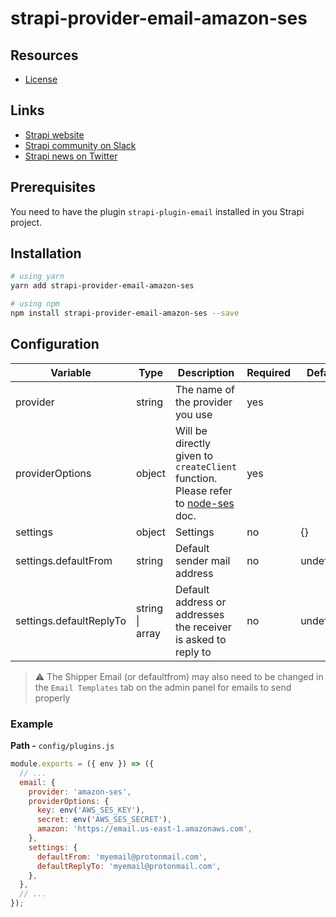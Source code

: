 # strapi-provider-email-amazon-ses

## Resources

- [License](LICENSE)

## Links

- [Strapi website](https://strapi.io/)
- [Strapi community on Slack](https://slack.strapi.io)
- [Strapi news on Twitter](https://twitter.com/strapijs)

## Prerequisites

You need to have the plugin `strapi-plugin-email` installed in you Strapi project.

## Installation

```bash
# using yarn
yarn add strapi-provider-email-amazon-ses

# using npm
npm install strapi-provider-email-amazon-ses --save
```

## Configuration

| Variable                | Type                    | Description                                                                                                                | Required | Default   |
| ----------------------- | ----------------------- | -------------------------------------------------------------------------------------------------------------------------- | -------- | --------- |
| provider                | string                  | The name of the provider you use                                                                                           | yes      |           |
| providerOptions         | object                  | Will be directly given to `createClient` function. Please refer to [node-ses](https://www.npmjs.com/package/node-ses) doc. | yes      |           |
| settings                | object                  | Settings                                                                                                                   | no       | {}        |
| settings.defaultFrom    | string                  | Default sender mail address                                                                                                | no       | undefined |
| settings.defaultReplyTo | string \| array<string> | Default address or addresses the receiver is asked to reply to                                                             | no       | undefined |

> :warning: The Shipper Email (or defaultfrom) may also need to be changed in the `Email Templates` tab on the admin panel for emails to send properly

### Example

**Path -** `config/plugins.js`

```js
module.exports = ({ env }) => ({
  // ...
  email: {
    provider: 'amazon-ses',
    providerOptions: {
      key: env('AWS_SES_KEY'),
      secret: env('AWS_SES_SECRET'),
      amazon: 'https://email.us-east-1.amazonaws.com',
    },
    settings: {
      defaultFrom: 'myemail@protonmail.com',
      defaultReplyTo: 'myemail@protonmail.com',
    },
  },
  // ...
});
```
